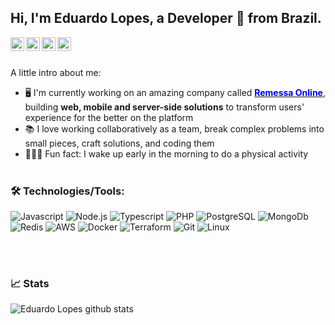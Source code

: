 ## Hi, I'm Eduardo Lopes, a Developer 🚀 from Brazil. 
 
 <a href="https://twitter.com/edulops">
  <img align="left" alt="Eduardo Lopes Twitter" width="22px" src="https://cdn.jsdelivr.net/npm/simple-icons@v3/icons/twitter.svg" />
</a>
<a href="https://www.linkedin.com/in/eduardolops/">
  <img align="left" alt="Eduardo Lopes Linkdein" width="22px" src="https://cdn.jsdelivr.net/npm/simple-icons@v3/icons/linkedin.svg" />
</a>
<a href="https://github.com/edulops">
  <img align="left" alt="Eduardo Lopes Github" width="22px" src="https://cdn.jsdelivr.net/npm/simple-icons@v3/icons/github.svg" />
</a>
<a href="https://instagram.com/eduardolops">
  <img align="left" alt="Eduardo Lopes Instagram" width="22px" src="https://cdn.jsdelivr.net/npm/simple-icons@v3/icons/instagram.svg" />
</a>

<br/><br/>

A little intro about me:

- 🖥︎  I'm currently working on an amazing company called **[<span style="color: blue">Remessa Online</span>](https://www.remessaonline.com.br)**, building **web, mobile and server-side solutions** to transform users' experience for the better on the platform
- 📚  I love working collaboratively as a team, break complex problems into small pieces, craft solutions, and coding them
- 🚴🏽‍♀️ Fun fact:  I wake up early in the morning to do a physical activity
<br></br>


### 🛠 Technologies/Tools:
![Javascript](https://img.shields.io/badge/JavaScript-F7DF1E?style=for-the-badge&logo=javascript&logoColor=black)
![Node.js](https://img.shields.io/badge/Node.js-43853D?style=for-the-badge&logo=node.js&logoColor=white)
![Typescript](https://img.shields.io/badge/TypeScript-007ACC?style=for-the-badge&logo=typescript&logoColor=white)
![PHP](https://img.shields.io/badge/PHP-777BB4?style=for-the-badge&logo=php&logoColor=white)
![PostgreSQL](https://img.shields.io/badge/PostgreSQL-316192?style=for-the-badge&logo=postgresql&logoColor=white)
![MongoDb](https://img.shields.io/badge/MongoDB-4EA94B?style=for-the-badge&logo=mongodb&logoColor=white)
![Redis](https://img.shields.io/badge/Redis-D9281A?style=for-the-badge&logo=redis&logoColor=white)
![AWS](https://img.shields.io/badge/Amazon_AWS-232F3E?style=for-the-badge&logo=amazon-aws&logoColor=white)
![Docker](https://img.shields.io/badge/Docker-2496ED?style=for-the-badge&logo=docker&logoColor=white)
![Terraform](https://img.shields.io/badge/Terraform-7B42BC?style=for-the-badge&logo=terraform&logoColor=white)
![Git](https://img.shields.io/badge/Git-E34F26?style=for-the-badge&logo=git&logoColor=white) 
![Linux](https://img.shields.io/badge/Linux-E34F26?style=for-the-badge&logo=linux&logoColor=black) 

<br></br>

### 📈 Stats 
![Eduardo Lopes github stats](https://github-readme-stats.vercel.app/api?username=edulops&&show_icons=true&count_private=true&theme=radical&line_height=27&v=5)
<br></br>

